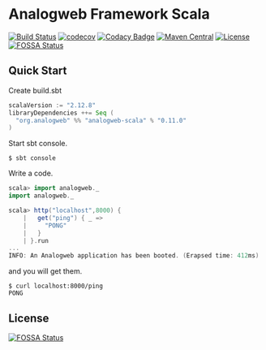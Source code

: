 Analogweb Framework Scala
===============================================

[![Build Status](https://travis-ci.org/analogweb/analogweb-scala.svg)](https://travis-ci.org/analogweb/analogweb-scala)
[![codecov](https://codecov.io/gh/analogweb/analogweb-scala/branch/master/graph/badge.svg)](https://codecov.io/gh/analogweb/analogweb-scala)
[![Codacy Badge](https://api.codacy.com/project/badge/bf94abcf981242debe9df3dbcd8d1764)](https://www.codacy.com/app/snowgoose-yk/analogweb-scala)
[![Maven Central](https://maven-badges.herokuapp.com/maven-central/org.analogweb/analogweb-scala_2.11/badge.svg)](https://maven-badges.herokuapp.com/maven-central/org.analogweb/analogweb-scala_2.11)
[![License](http://img.shields.io/:license-mit-blue.svg)](http://doge.mit-license.org)
[![FOSSA Status](https://app.fossa.io/api/projects/git%2Bgithub.com%2Fanalogweb%2Fanalogweb-scala.svg?type=shield)](https://app.fossa.io/projects/git%2Bgithub.com%2Fanalogweb%2Fanalogweb-scala?ref=badge_shield)

## Quick Start

Create build.sbt

```scala
scalaVersion := "2.12.8"
libraryDependencies ++= Seq (
  "org.analogweb" %% "analogweb-scala" % "0.11.0"
)
```

Start sbt console.

```
$ sbt console
```

Write a code.

```scala
scala> import analogweb._
import analogweb._

scala> http("localhost",8000) {
    |   get("ping") { _ =>
    |     "PONG"
    |   }
    | }.run
...
INFO: An Analogweb application has been booted. (Erapsed time: 412ms)
```

and you will get them.

```
$ curl localhost:8000/ping
PONG
```


## License
[![FOSSA Status](https://app.fossa.io/api/projects/git%2Bgithub.com%2Fanalogweb%2Fanalogweb-scala.svg?type=large)](https://app.fossa.io/projects/git%2Bgithub.com%2Fanalogweb%2Fanalogweb-scala?ref=badge_large)
